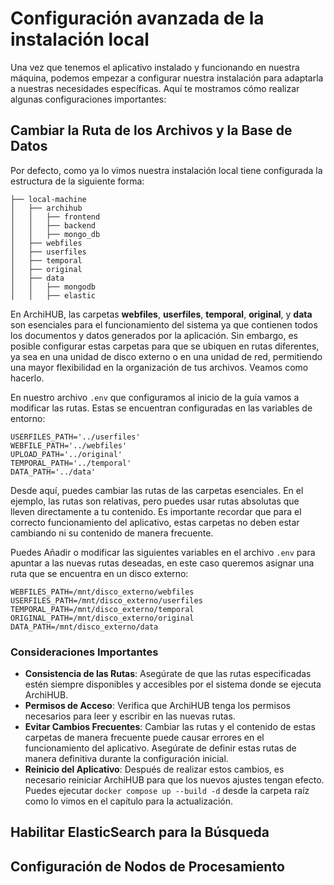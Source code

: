 # Configuración avanzada de la instalación local

Una vez que tenemos el aplicativo instalado y funcionando en nuestra máquina, podemos empezar a configurar nuestra instalación para adaptarla a nuestras necesidades específicas. Aquí te mostramos cómo realizar algunas configuraciones importantes:

## Cambiar la Ruta de los Archivos y la Base de Datos

Por defecto, como ya lo vimos nuestra instalación local tiene configurada la estructura de la siguiente forma:

 ```
├── local-machine
│   ├── archihub
│   │   ├── frontend
│   │   ├── backend
│   │   ├── mongo_db
│   ├── webfiles
│   ├── userfiles
│   ├── temporal
│   ├── original
│   ├── data
│   │   ├── mongodb
│   │   ├── elastic
 ```
En ArchiHUB, las carpetas __webfiles__, __userfiles__, __temporal__, __original__, y __data__ son esenciales para el funcionamiento del sistema ya que contienen todos los documentos y datos generados por la aplicación. Sin embargo, es posible configurar estas carpetas para que se ubiquen en rutas diferentes, ya sea en una unidad de disco externo o en una unidad de red, permitiendo una mayor flexibilidad en la organización de tus archivos. Veamos como hacerlo.

En nuestro archivo `.env` que configuramos al inicio de la guía vamos a modificar las rutas. Estas se encuentran configuradas en las variables de entorno:

```
USERFILES_PATH='../userfiles'
WEBFILE_PATH='../webfiles'
UPLOAD_PATH='../original'
TEMPORAL_PATH='../temporal'
DATA_PATH='../data'
```

Desde aquí, puedes cambiar las rutas de las carpetas esenciales. En el ejemplo, las rutas son relativas, pero puedes usar rutas absolutas que lleven directamente a tu contenido. Es importante recordar que para el correcto funcionamiento del aplicativo, estas carpetas no deben estar cambiando ni su contenido de manera frecuente.

Puedes Añadir o modificar las siguientes variables en el archivo `.env` para apuntar a las nuevas rutas deseadas, en este caso queremos asignar una ruta que se encuentra en un disco externo:

```
WEBFILES_PATH=/mnt/disco_externo/webfiles
USERFILES_PATH=/mnt/disco_externo/userfiles
TEMPORAL_PATH=/mnt/disco_externo/temporal
ORIGINAL_PATH=/mnt/disco_externo/original
DATA_PATH=/mnt/disco_externo/data
```

### Consideraciones Importantes

- __Consistencia de las Rutas__: Asegúrate de que las rutas especificadas estén siempre disponibles y accesibles por el sistema donde se ejecuta ArchiHUB.
- __Permisos de Acceso__: Verifica que ArchiHUB tenga los permisos necesarios para leer y escribir en las nuevas rutas.
- __Evitar Cambios Frecuentes__: Cambiar las rutas y el contenido de estas carpetas de manera frecuente puede causar errores en el funcionamiento del aplicativo. Asegúrate de definir estas rutas de manera definitiva durante la configuración inicial.
- __Reinicio del Aplicativo__: Después de realizar estos cambios, es necesario reiniciar ArchiHUB para que los nuevos ajustes tengan efecto. Puedes ejecutar `docker compose up --build -d` desde la carpeta raíz como lo vimos en el capítulo para la actualización.

## Habilitar ElasticSearch para la Búsqueda

## Configuración de Nodos de Procesamiento